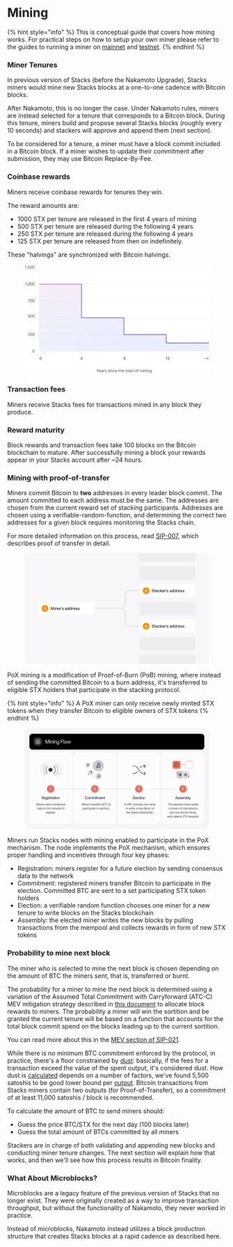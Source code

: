 # Mining

{% hint style="info" %}
This is conceptual guide that covers how mining works. For practical steps on how to setup your own miner please refer to the guides to running a miner on [mainnet](../../guides-and-tutorials/run-a-miner/mine-mainnet-stacks-tokens.md) and [testnet](../../guides-and-tutorials/run-a-miner/mine-testnet-stacks-tokens.md).
{% endhint %}

### Miner Tenures

In previous version of Stacks (before the Nakamoto Upgrade), Stacks miners would mine new Stacks blocks at a one-to-one cadence with Bitcoin blocks.

After Nakamoto, this is no longer the case. Under Nakamoto rules, miners are instead selected for a tenure that corresponds to a Bitcoin block. During this tenure, miners build and propose several Stacks blocks (roughly every 10 seconds) and stackers will approve and append them (next section).

To be considered for a tenure, a miner must have a block commit included in a Bitcoin block. If a miner wishes to update their commitment after submission, they may use Bitcoin Replace-By-Fee.

### Coinbase rewards

Miners receive coinbase rewards for tenures they win.

The reward amounts are:

* 1000 STX per tenure are released in the first 4 years of mining
* 500 STX per tenure are released during the following 4 years
* 250 STX per tenure are released during the following 4 years
* 125 STX per tenure are released from then on indefinitely.

These "halvings" are synchronized with Bitcoin halvings.

<figure><img src="../../.gitbook/assets/image (8).png" alt=""><figcaption></figcaption></figure>

### Transaction fees

Miners receive Stacks fees for transactions mined in any block they produce.

### Reward maturity

Block rewards and transaction fees take 100 blocks on the Bitcoin blockchain to mature. After successfully mining a block your rewards appear in your Stacks account after \~24 hours.

### Mining with proof-of-transfer

Miners commit Bitcoin to **two** addresses in every leader block commit. The amount committed to each address must be the same. The addresses are chosen from the current reward set of stacking participants. Addresses are chosen using a verifiable-random-function, and determining the correct two addresses for a given block requires monitoring the Stacks chain.

For more detailed information on this process, read [SIP-007](https://github.com/stacksgov/sips/blob/main/sips/sip-007/sip-007-stacking-consensus.md), which describes proof of transfer in detail.

<figure><img src="../../.gitbook/assets/image (9).png" alt=""><figcaption></figcaption></figure>

PoX mining is a modification of Proof-of-Burn (PoB) mining, where instead of sending the committed Bitcoin to a burn address, it's transferred to eligible STX holders that participate in the stacking protocol.

{% hint style="info" %}
A PoX miner can only receive newly minted STX tokens when they transfer Bitcoin to eligible owners of STX tokens
{% endhint %}

<figure><img src="../../.gitbook/assets/image (10).png" alt=""><figcaption></figcaption></figure>

Miners run Stacks nodes with mining enabled to participate in the PoX mechanism. The node implements the PoX mechanism, which ensures proper handling and incentives through four key phases:

* Registration: miners register for a future election by sending consensus data to the network
* Commitment: registered miners transfer Bitcoin to participate in the election. Committed BTC are sent to a set participating STX token holders
* Election: a verifiable random function chooses one miner for a new tenure to write blocks on the Stacks blockchain
* Assembly: the elected miner writes the new blocks by pulling transactions from the mempool and collects rewards in form of new STX tokens

### Probability to mine next block

The miner who is selected to mine the next block is chosen depending on the amount of BTC the miners sent, that is, transferred or burnt.

The probability for a miner to mine the next block is determined using a variation of the Assumed Total Commitment with Carryforward (ATC-C) MEV mitigation strategy described in [this document](https://github.com/stacksgov/sips/blob/feat/sip-021-nakamoto/sips/sip-021/MEV-Report.pdf) to allocate block rewards to miners. The probability a miner will win the sortition and be granted the current tenure will be based on a function that accounts for the total block commit spend on the blocks leading up to the current sortition.

You can read more about this in the [MEV section of SIP-021](https://github.com/stacksgov/sips/blob/feat/sip-021-nakamoto/sips/sip-021/sip-021-nakamoto.md#block-reward-distribution-and-mev).

While there is no minimum BTC commitment enforced by the protocol, in practice, there's a floor constrained by [dust](https://unchained-capital.com/blog/dust-thermodynamics/): basically, if the fees for a transaction exceed the value of the spent output, it's considered dust. How dust is [calculated](https://github.com/bitcoin/bitcoin/blob/master/src/policy/policy.cpp#L14) depends on a number of factors, we've found 5,500 satoshis to be good lower bound per [output](https://learnmeabitcoin.com/technical/output). Bitcoin transactions from Stacks miners contain two outputs (for Proof-of-Transfer), so a commitment of at least 11,000 satoshis / block is recommended.

To calculate the amount of BTC to send miners should:

* Guess the price BTC/STX for the next day (100 blocks later)
* Guess the total amount of BTCs committed by all miners

Stackers are in charge of both validating and appending new blocks and conducting miner tenure changes. The next section will explain how that works, and then we'll see how this process results in Bitcoin finality.

### What About Microblocks?

Microblocks are a legacy feature of the previous version of Stacks that no longer exist. They were originally created as a way to improve transaction throughput, but without the functionality of Nakamoto, they never worked in practice.

Instead of microblocks, Nakamoto instead utilizes a block production structure that creates Stacks blocks at a rapid cadence as described here.

